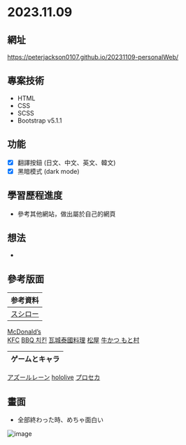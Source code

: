 # 2023.11.09

## 網址
https://peterjackson0107.github.io/20231109-personalWeb/

## 專案技術
- HTML
- CSS
- SCSS
- Bootstrap v5.1.1

## 功能

- [x] 翻譯按鈕 (日文、中文、英文、韓文)
- [x] 黑暗模式 (dark mode)

## 學習歷程進度

* 參考其他網站，做出屬於自己的網頁

## 想法

* 

## 參考版面
|参考資料|
|:-------------:|
|[スシロー](https://www.akindo-sushiro.co.jp/)
[McDonald’s](https://www.mcdonalds.com/us/en-us.html)  
[KFC](https://markdownlivepreview.com/)
[BBQ 치킨](https://bbq.co.kr/)
[瓦城泰國料理](https://www.thaitown.com.tw/)
[松屋](https://www.matsuyafoods.co.jp/)
[牛かつ もと村](https://www.gyukatsu-motomura.com/#info)

|ゲームとキャラ|
|:-------------:|
[アズールレーン](https://www.azurlane.jp/)
[hololive](https://hololive.hololivepro.com/talents/mori-calliope/)
[プロセカ](https://pjsekai.sega.jp/)

## 畫面
* 全部終わった時、めちゃ面白い

![image](https://github.com/peterjackson0107/20231109-personalWeb/assets/151004314/ed02f3c5-c86d-4660-8863-97676febd676)
